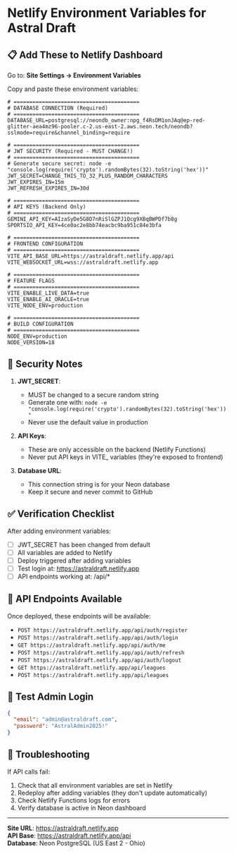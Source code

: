 # Netlify Environment Variables for Astral Draft

## 📋 Add These to Netlify Dashboard

Go to: **Site Settings → Environment Variables**

Copy and paste these environment variables:

```env
# ========================================
# DATABASE CONNECTION (Required)
# ========================================
DATABASE_URL=postgresql://neondb_owner:npg_f4RsDM1onJAq@ep-red-glitter-aea4mz96-pooler.c-2.us-east-2.aws.neon.tech/neondb?sslmode=require&channel_binding=require

# ========================================
# JWT SECURITY (Required - MUST CHANGE!)
# ========================================
# Generate secure secret: node -e "console.log(require('crypto').randomBytes(32).toString('hex'))"
JWT_SECRET=CHANGE_THIS_TO_32_PLUS_RANDOM_CHARACTERS
JWT_EXPIRES_IN=15m
JWT_REFRESH_EXPIRES_IN=30d

# ========================================
# API KEYS (Backend Only)
# ========================================
GEMINI_API_KEY=AIzaSyDe5G8D7nRiSlGZPJ1Qcg9XBqBWPDf7b8g
SPORTSIO_API_KEY=4ce0ac2e8bb74eacbc9ba951c84e3bfa

# ========================================
# FRONTEND CONFIGURATION
# ========================================
VITE_API_BASE_URL=https://astraldraft.netlify.app/api
VITE_WEBSOCKET_URL=wss://astraldraft.netlify.app

# ========================================
# FEATURE FLAGS
# ========================================
VITE_ENABLE_LIVE_DATA=true
VITE_ENABLE_AI_ORACLE=true
VITE_NODE_ENV=production

# ========================================
# BUILD CONFIGURATION
# ========================================
NODE_ENV=production
NODE_VERSION=18
```

## 🔐 Security Notes

1. **JWT_SECRET**: 
   - MUST be changed to a secure random string
   - Generate one with: `node -e "console.log(require('crypto').randomBytes(32).toString('hex'))"`
   - Never use the default value in production

2. **API Keys**:
   - These are only accessible on the backend (Netlify Functions)
   - Never put API keys in VITE_ variables (they're exposed to frontend)

3. **Database URL**:
   - This connection string is for your Neon database
   - Keep it secure and never commit to GitHub

## ✅ Verification Checklist

After adding environment variables:

- [ ] JWT_SECRET has been changed from default
- [ ] All variables are added to Netlify
- [ ] Deploy triggered after adding variables
- [ ] Test login at: https://astraldraft.netlify.app
- [ ] API endpoints working at: /api/*

## 🚀 API Endpoints Available

Once deployed, these endpoints will be available:

- `POST https://astraldraft.netlify.app/api/auth/register`
- `POST https://astraldraft.netlify.app/api/auth/login`
- `GET https://astraldraft.netlify.app/api/auth/me`
- `POST https://astraldraft.netlify.app/api/auth/refresh`
- `POST https://astraldraft.netlify.app/api/auth/logout`
- `GET https://astraldraft.netlify.app/api/leagues`
- `POST https://astraldraft.netlify.app/api/leagues`

## 📱 Test Admin Login

```json
{
  "email": "admin@astraldraft.com",
  "password": "AstralAdmin2025!"
}
```

## 🔧 Troubleshooting

If API calls fail:
1. Check that all environment variables are set in Netlify
2. Redeploy after adding variables (they don't update automatically)
3. Check Netlify Functions logs for errors
4. Verify database is active in Neon dashboard

---

**Site URL**: https://astraldraft.netlify.app  
**API Base**: https://astraldraft.netlify.app/api  
**Database**: Neon PostgreSQL (US East 2 - Ohio)